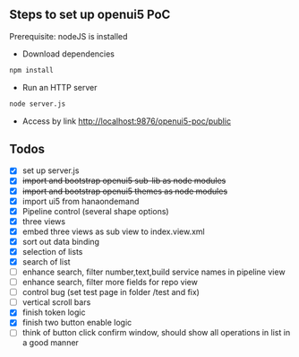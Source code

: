 Steps to set up openui5 PoC
--------------
Prerequisite: nodeJS is installed

 * Download dependencies
```sh
npm install
```
 * Run an HTTP server
```sh
node server.js
```
 * Access by link [http://localhost:9876/openui5-poc/public](http://localhost:9876/openui5-poc/public)

Todos
--------------
- [x] set up server.js
- [x] ~~import and bootstrap openui5 sub-lib as node modules~~
- [x] ~~import and bootstrap openui5 themes as node modules~~
- [x] import ui5 from hanaondemand
- [x] Pipeline control (several shape options)
- [x] three views
- [x] embed three views as sub view to index.view.xml
- [x] sort out data binding
- [x] selection of lists
- [x] search of list
- [ ] enhance search, filter number,text,build service names in pipeline view
- [ ] enhance search, filter more fields for repo view
- [ ] control bug (set test page in folder /test and fix)
- [ ] vertical scroll bars
- [x] finish token logic
- [x] finish two button enable logic
- [ ] think of button click confirm window, should show all operations in list in a good manner